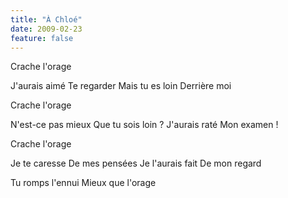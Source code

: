 ```yaml
---
title: "À Chloé"
date: 2009-02-23
feature: false
---
```


Crache l'orage

J'aurais aimé
Te regarder
Mais tu es loin
Derrière moi

Crache l'orage

N'est-ce pas mieux
Que tu sois loin ?
J'aurais raté
Mon examen !

Crache l'orage

Je te caresse
De mes pensées
Je l'aurais fait
De mon regard

Tu romps l'ennui
Mieux que l'orage
